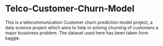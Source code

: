 # Telco-Customer-Churn-Model
This is a telecommunication Customer churn prediction model project, a data science project which aims to help in solving churning of customers a major bussiness problem.
The dataset used here has been taken from kaggle. 
